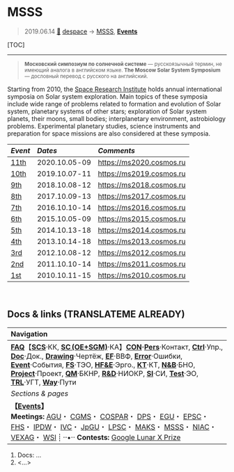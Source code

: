 # MSSS
> 2019.06.14 [🚀](../index/index.md) [despace](index.md) → [MSSS](msss.md), **[Events](event.md)**

[TOC]

---

> <small>**Московский симпозиум по солнечной системе** — русскоязычный термин, не имеющий аналога в английском языке. **The Moscow Solar System Symposium** — дословный перевод с русского на английский.</small>

Starting from 2010, the [Space Research Institute](contact/iki_ras.md) holds annual international symposia on Solar system exploration. Main topics of these symposia include wide range of problems related to formation and evolution of Solar system, planetary systems of other stars; exploration of Solar system planets, their moons, small bodies; interplanetary environment, astrobiology problems. Experimental planetary studies, science instruments and preparation for space missions are also considered at these symposia.

<small>

|*Event*|*Dates*|*Comments*|
|:-|:-|:-|
|[11th](msss_11.md)|2020.10.05 ‑ 09|<https://ms2020.cosmos.ru>|
|[10th](msss_10.md)|2019.10.07 ‑ 11|<https://ms2019.cosmos.ru>|
|[9th](msss_9.md)|2018.10.08 ‑ 12|<https://ms2018.cosmos.ru>|
|[8th](msss_8.md)|2017.10.09 ‑ 13|<https://ms2017.cosmos.ru>|
|[7th](msss_7.md)|2016.10.10 ‑ 14|<https://ms2016.cosmos.ru>|
|[6th](msss_6.md)|2015.10.05 ‑ 09|<https://ms2015.cosmos.ru>|
|[5th](msss_5.md)|2014.10.13 ‑ 18|<https://ms2014.cosmos.ru>|
|[4th](msss_4.md)|2013.10.14 ‑ 18|<https://ms2013.cosmos.ru>|
|[3rd](msss_3.md)|2012.10.08 ‑ 12|<https://ms2012.cosmos.ru>|
|[2nd](msss_2.md)|2011.10.10 ‑ 14|<https://ms2011.cosmos.ru>|
|[1st](msss_1.md)|2010.10.11 ‑ 15|<https://ms2010.cosmos.ru>|

</small>



<p style="page-break-after:always"> </p>

## Docs & links (TRANSLATEME ALREADY)
|Navigation|
|:-|
|**[FAQ](faq.md)**【**[SCS](scs.md)**·КК, **[SC (OE+SGM)](sc.md)**·КА】**[CON](contact.md)·[Pers](person.md)**·Контакт, **[Ctrl](control.md)**·Упр., **[Doc](doc.md)**·Док., **[Drawing](drawing.md)**·Чертёж, **[EF](ef.md)**·ВВФ, **[Error](error.md)**·Ошибки, **[Event](event.md)**·События, **[FS](fs.md)**·ТЭО, **[HF&E](hfe.md)**·Эрго., **[KT](kt.md)**·КТ, **[N&B](nnb.md)**·БНО, **[Project](project.md)**·Проект, **[QM](qm.md)**·БКНР, **[R&D](rnd.md)**·НИОКР, **[SI](si.md)**·СИ, **[Test](test.md)**·ЭО, **[TRL](trl.md)**·УГТ, **[Way](way.md)**·Пути|
|*Sections & pages*|
|**【[Events](event.md)】**<br> **Meetings:** [AGU](agu.md)・ [CGMS](cgms.md)・ [COSPAR](contact/cospar.md)・ [DPS](dps.md)・ [EGU](egu.md)・ [EPSC](epsc.md)・ [FHS](fhs.md)・ [IPDW](ipdw.md)・ [IVC](ivc.md)・ [JpGU](jpgu.md)・ [LPSC](lpsc.md)・ [MAKS](maks.md)・ [MSSS](msss.md)・ [NIAC](niac_program.md)・ [VEXAG](vexag.md)・ [WSI](wsi.md) ┊ ··•·· **Contests:** [Google Lunar X Prize](google_lunar_x_prize.md)|

   1. Docs: …
   1. <…>
